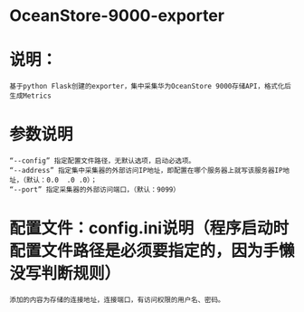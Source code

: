 # OceanStore-9000-exporter
# 说明：
    基于python Flask创建的exporter，集中采集华为OceanStore 9000存储API，格式化后生成Metrics
# 参数说明
    “--config” 指定配置文件路径，无默认选项，启动必选项。
    “--address” 指定集中采集器的外部访问IP地址，即配置在哪个服务器上就写该服务器IP地址，（默认：0.0  .0 .0）；
    “--port” 指定采集器的外部访问端口，（默认：9099）
# 配置文件：config.ini说明（程序启动时配置文件路径是必须要指定的，因为手懒没写判断规则）
    添加的内容为存储的连接地址，连接端口，有访问权限的用户名、密码。
    
